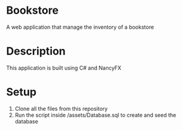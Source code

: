 # Bookstore
A web application that manage the inventory of a bookstore

# Description
This application is built using C# and NancyFX

# Setup
1. Clone all the files from this repository
2. Run the script inside /assets/Database.sql to create and seed the database
